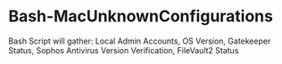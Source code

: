 # Bash-MacUnknownConfigurations
Bash Script will gather: Local Admin Accounts, OS Version, Gatekeeper Status, Sophos Antivirus Version Verification, FileVault2 Status
